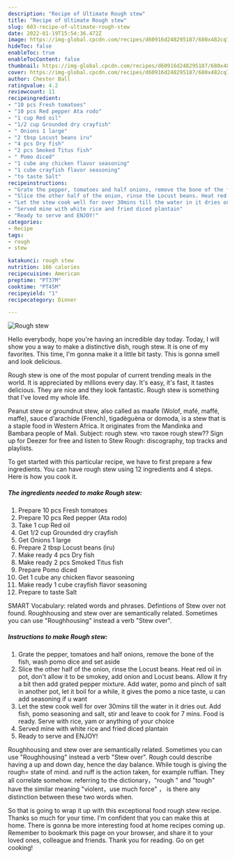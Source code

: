 ```yaml
---
description: "Recipe of Ultimate Rough stew"
title: "Recipe of Ultimate Rough stew"
slug: 603-recipe-of-ultimate-rough-stew
date: 2022-01-19T15:54:36.472Z
image: https://img-global.cpcdn.com/recipes/d60916d248295187/680x482cq70/rough-stew-recipe-main-photo.jpg
hideToc: false
enableToc: true
enableTocContent: false
thumbnail: https://img-global.cpcdn.com/recipes/d60916d248295187/680x482cq70/rough-stew-recipe-main-photo.jpg
cover: https://img-global.cpcdn.com/recipes/d60916d248295187/680x482cq70/rough-stew-recipe-main-photo.jpg
author: Chester Ball
ratingvalue: 4.2
reviewcount: 11
recipeingredient:
- "10 pcs Fresh tomatoes"
- "10 pcs Red pepper Ata rodo"
- "1 cup Red oil"
- "1/2 cup Grounded dry crayfish"
- " Onions 1 large"
- "2 tbsp Locust beans iru"
- "4 pcs Dry fish"
- "2 pcs Smoked Titus fish"
- " Pomo diced"
- "1 cube any chicken flavor seasoning"
- "1 cube crayfish flavor seasoning"
- "to taste Salt"
recipeinstructions:
- "Grate the pepper, tomatoes and half onions, remove the bone of the fish, wash pomo dice and set aside"
- "Slice the other half of the onion, rinse the Locust beans. Heat red oil in pot, don&#39;t allow it to be smokey, add onion and Locust beans. Allow it fry a bit then add grated pepper mixture. Add water, pomo and pinch of salt in another pot, let it boil for a while, it gives the pomo a nice taste, u can add seasoning if u want"
- "Let the stew cook well for over 30mins till the water in it dries out. Add fish, pomo seasoning and salt, stir and leave to cook for 7 mins. Food is ready. Serve with rice, yam or anything of your choice"
- "Served mine with white rice and fried diced plantain"
- "Ready to serve and ENJOY!"
categories:
- Recipe
tags:
- rough
- stew

katakunci: rough stew 
nutrition: 166 calories
recipecuisine: American
preptime: "PT37M"
cooktime: "PT45M"
recipeyield: "1"
recipecategory: Dinner

---
```



![Rough stew](https://img-global.cpcdn.com/recipes/d60916d248295187/680x482cq70/rough-stew-recipe-main-photo.jpg)

Hello everybody, hope you're having an incredible day today. Today, I will show you a way to make a distinctive dish, rough stew. It is one of my favorites. This time, I'm gonna make it a little bit tasty. This is gonna smell and look delicious.

Rough stew is one of the most popular of current trending meals in the world. It is appreciated by millions every day. It's easy, it's fast, it tastes delicious. They are nice and they look fantastic. Rough stew is something that I've loved my whole life.

Peanut stew or groundnut stew, also called as maafe (Wolof, mafé, maffé, maffe), sauce d&#39;arachide (French), tigadèguèna or domoda, is a stew that is a staple food in Western Africa. It originates from the Mandinka and Bambara people of Mali. Subject: rough stew. что такое rough stew?? Sign up for Deezer for free and listen to Stew Rough: discography, top tracks and playlists.


To get started with this particular recipe, we have to first prepare a few ingredients. You can have rough stew using 12 ingredients and 4 steps. Here is how you cook it.

<!--inarticleads1-->

##### The ingredients needed to make Rough stew:

1. Prepare 10 pcs Fresh tomatoes
1. Prepare 10 pcs Red pepper (Ata rodo)
1. Take 1 cup Red oil
1. Get 1/2 cup Grounded dry crayfish
1. Get  Onions 1 large
1. Prepare 2 tbsp Locust beans (iru)
1. Make ready 4 pcs Dry fish
1. Make ready 2 pcs Smoked Titus fish
1. Prepare  Pomo diced
1. Get 1 cube any chicken flavor seasoning
1. Make ready 1 cube crayfish flavor seasoning
1. Prepare to taste Salt


SMART Vocabulary: related words and phrases. Defintions of Stew over not found. Roughhousing and stew over are semantically related. Sometimes you can use &#34;Roughhousing&#34; instead a verb &#34;Stew over&#34;. 

<!--inarticleads2-->

##### Instructions to make Rough stew:

1. Grate the pepper, tomatoes and half onions, remove the bone of the fish, wash pomo dice and set aside
1. Slice the other half of the onion, rinse the Locust beans. Heat red oil in pot, don&#39;t allow it to be smokey, add onion and Locust beans. Allow it fry a bit then add grated pepper mixture. Add water, pomo and pinch of salt in another pot, let it boil for a while, it gives the pomo a nice taste, u can add seasoning if u want
1. Let the stew cook well for over 30mins till the water in it dries out. Add fish, pomo seasoning and salt, stir and leave to cook for 7 mins. Food is ready. Serve with rice, yam or anything of your choice
1. Served mine with white rice and fried diced plantain
1. Ready to serve and ENJOY!

Roughhousing and stew over are semantically related. Sometimes you can use &#34;Roughhousing&#34; instead a verb &#34;Stew over&#34;. Rough could describe having a up and down day, hence the day balance. While tough is giving the rough= state of mind. and ruff is the action taken, for example ruffian. They all correlate somehow. referring to the dictionary，&#34;rough &#34; and &#34;tough&#34; have the similar meaning &#34;violent，use much force&#34; ， is there any distinction between these two words when. 

So that is going to wrap it up with this exceptional food rough stew recipe. Thanks so much for your time. I'm confident that you can make this at home. There is gonna be more interesting food at home recipes coming up. Remember to bookmark this page on your browser, and share it to your loved ones, colleague and friends. Thank you for reading. Go on get cooking!
